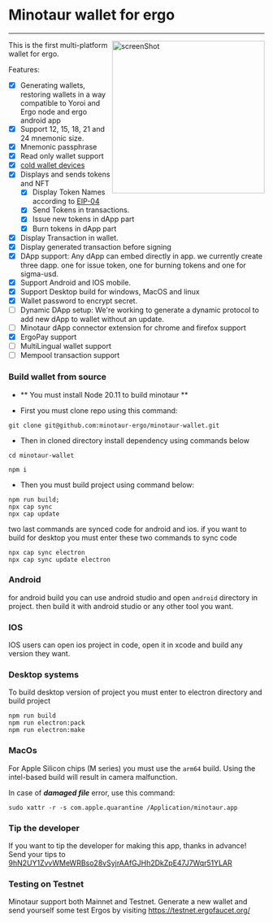 # Minotaur wallet for ergo

---

<img src="https://github.com/minotaur-ergo/minotaur-wallet/blob/dev/images/screen.png" align="right"  width="300" alt="screenShot" title="ScreenShot">

This is the first multi-platform wallet for ergo.

Features:

- [x] Generating wallets, restoring wallets in a way compatible to Yoroi and Ergo node and ergo android app
- [x] Support 12, 15, 18, 21 and 24 mnemonic size.
- [x] Mnemonic passphrase
- [x] Read only wallet support
- [x] [cold wallet devices](https://github.com/ergoplatform/ergo-wallet-app/wiki/Cold-wallet)
- [x] Displays and sends tokens and NFT
  - [x] Display Token Names according to [EIP-04](https://github.com/ergoplatform/eips/blob/master/eip-0004.md)
  - [x] Send Tokens in transactions.
  - [x] Issue new tokens in dApp part
  - [x] Burn tokens in dApp part
- [x] Display Transaction in wallet.
- [x] Display generated transaction before signing
- [x] DApp support: Any dApp can embed directly in app. we currently create three dapp. one for issue token, one for burning tokens and one for sigma-usd.
- [x] Support Android and IOS mobile.
- [x] Support Desktop build for windows, MacOS and linux
- [x] Wallet password to encrypt secret.
- [ ] Dynamic DApp setup: We're working to generate a dynamic protocol to add new dApp to wallet without an update.
- [ ] Minotaur dApp connector extension for chrome and firefox support
- [x] ErgoPay support
- [ ] MultiLingual wallet support
- [ ] Mempool transaction support

[comment]: <> (You need at least Android 7 or iOS 13 to run Ergo Wallet.)

[comment]: <> (Visit the [Ergo Discord]&#40;https://discord.gg/kj7s7nb&#41; to give feedback.)

### Build wallet from source

- ** You must install Node 20.11 to build minotaur **

- First you must clone repo using this command:

```
git clone git@github.com:minotaur-ergo/minotaur-wallet.git
```

- Then in cloned directory install dependency using commands below

```
cd minotaur-wallet

npm i
```

- Then you must build project using command below:

```
npm run build;
npx cap sync
npx cap update
```

two last commands are synced code for android and ios. if you want to build for desktop you must enter these two commands to sync code

```
npx cap sync electron
npx cap sync update electron
```

### Android

for android build you can use android studio and open `android` directory in project. then build it with android studio or any other tool you want.

### IOS

IOS users can open ios project in code, open it in xcode and build any version they want.

### Desktop systems

To build desktop version of project you must enter to electron directory and build project

```
npm run build
npm run electron:pack
npm run electron:make
```

### MacOs

For Apple Silicon chips (M series) you must use the `arm64` build. Using the intel-based build will result in camera malfunction.

In case of ***damaged file*** error, use this command:

```
sudo xattr -r -s com.apple.quarantine /Application/minotaur.app
```

### Tip the developer

If you want to tip the developer for making this app, thanks in advance! Send your tips to
[9hN2UY1ZvvWMeWRBso28vSyjrAAfGJHh2DkZpE47J7Wqr51YLAR](https://explorer.ergoplatform.com/payment-request?address=9hN2UY1ZvvWMeWRBso28vSyjrAAfGJHh2DkZpE47J7Wqr51YLAR&amount=0&description=)

### Testing on Testnet

Minotaur support both Mainnet and Testnet. Generate a new wallet and send
yourself some test Ergos by visiting https://testnet.ergofaucet.org/
